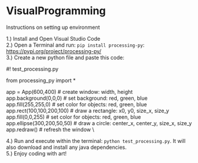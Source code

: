 # VisualProgramming
Instructions on setting up environment

1.) Install and Open Visual Studio Code  \
2.) Open a Terminal and run: `pip install processing-py`: https://pypi.org/project/processing-py/  \
3.) Create a new python file and paste this code: 

#! test_processing.py

from processing_py import * 

app = App(600,400) # create window: width, height \
app.background(0,0,0) # set background:  red, green, blue  \
app.fill(255,255,0) # set color for objects: red, green, blue  \
app.rect(100,100,200,100) # draw a rectangle: x0, y0, size_x, size_y  \
app.fill(0,0,255) # set color for objects: red, green, blue  \
app.ellipse(300,200,50,50) # draw a circle: center_x, center_y, size_x, size_y  \
app.redraw() # refresh the window  \

4.) Run and execute within the terminal: `python test_processing.py`. It will also download and install any java dependencies.  \
5.) Enjoy coding with art!

